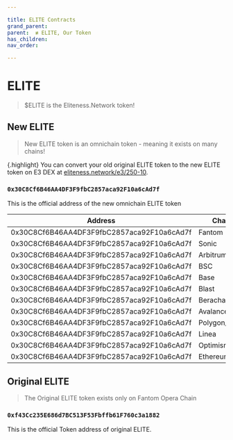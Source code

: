 ```yaml
---

title: ELITE Contracts
grand_parent:
parent:  ≢ ELITE, Our Token
has_children:
nav_order:

---
```


# ELITE
> $ELITE is the Eliteness.Network token!

## New ELITE
> New ELITE token is an omnichain token - meaning it exists on many chains!

{.highlight}
You can convert your old original ELITE token to the new ELITE token on E3 DEX at [eliteness.network/e3/250-10](https://eliteness.network/e3/250-10).

### `0x30C8Cf6B46AA4DF3F9fbC2857aca92F10a6cAd7f`
This is the official address of the new omnichain ELITE token

Address | Chain
----  | ----
0x30C8Cf6B46AA4DF3F9fbC2857aca92F10a6cAd7f | Fantom
0x30C8Cf6B46AA4DF3F9fbC2857aca92F10a6cAd7f | Sonic
0x30C8Cf6B46AA4DF3F9fbC2857aca92F10a6cAd7f | Arbitrum
0x30C8Cf6B46AA4DF3F9fbC2857aca92F10a6cAd7f | BSC
0x30C8Cf6B46AA4DF3F9fbC2857aca92F10a6cAd7f | Base
0x30C8Cf6B46AA4DF3F9fbC2857aca92F10a6cAd7f | Blast
0x30C8Cf6B46AA4DF3F9fbC2857aca92F10a6cAd7f | Berachain
0x30C8Cf6B46AA4DF3F9fbC2857aca92F10a6cAd7f | Avalance
0x30C8Cf6B46AA4DF3F9fbC2857aca92F10a6cAd7f | Polygon/Matic
0x30C8Cf6B46AA4DF3F9fbC2857aca92F10a6cAd7f | Linea
0x30C8Cf6B46AA4DF3F9fbC2857aca92F10a6cAd7f | Optimism
0x30C8Cf6B46AA4DF3F9fbC2857aca92F10a6cAd7f | Ethereum

## Original ELITE
> The Original ELITE token exists only on Fantom Opera Chain

### `0xf43Cc235E686d7BC513F53Fbffb61F760c3a1882`
This is the official Token address of original ELITE.